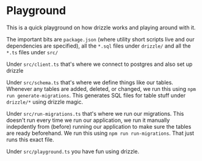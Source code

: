 # Playground

This is a quick playground on how drizzle works and playing around with it.

The important bits are `package.json` (where utility short scripts live and our dependencies are specified), all the `*.sql` files under `drizzle/` and all the `*.ts` files under `src/`

Under `src/client.ts` that's where we connect to postgres and also set up drizzle

Under `src/schema.ts` that's where we define things like our tables. Whenever any tables are added, deleted, or changed, we run this using `npm run generate-migrations`. This generates SQL files for table stuff under `drizzle/*` using drizzle magic.

Under `src/run-migrations.ts` that's where we run our migrations. This doesn't run every time we run our application, we run it manually indepdently from (before) running our application to make sure the tables are ready beforehand. We run this using `npm run run-migrations`. That just runs this exact file.

Under `src/playground.ts` you have fun using drizzle.
